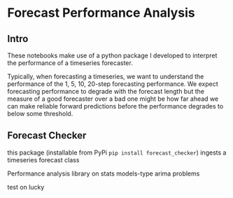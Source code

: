 # Forecast Performance Analysis

## Intro
These notebooks make use of a python package I developed to 
interpret the performance of a timeseries forecaster. 

Typically, when forecasting a timeseries, we want to understand the performance of 
the 1, 5, 10, 20-step forecasting performance. We expect forecasting performance 
to degrade with the forecast length but the measure of a good forecaster over a bad one 
might be how far ahead we can make reliable forward predictions before
the performance degrades to below some threshold.

## Forecast Checker

this package (installable from PyPi `pip install forecast_checker`) ingests a timeseries
forecast class

Performance analysis library on stats models-type arima problems

test on lucky
